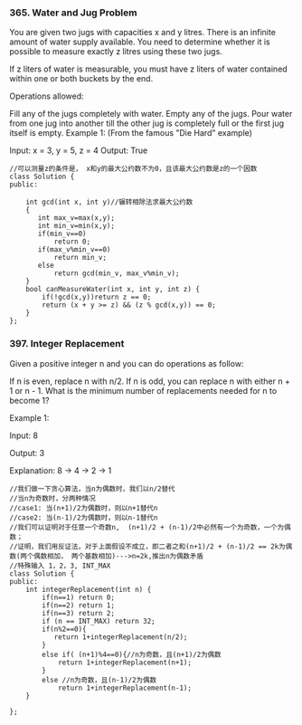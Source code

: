 ### 365. Water and Jug Problem

You are given two jugs with capacities x and y litres. There is an infinite amount of water supply available. You need to determine whether it is possible to measure exactly z litres using these two jugs.

If z liters of water is measurable, you must have z liters of water contained within one or both buckets by the end.

Operations allowed:

Fill any of the jugs completely with water.
Empty any of the jugs.
Pour water from one jug into another till the other jug is completely full or the first jug itself is empty.
Example 1: (From the famous "Die Hard" example)

Input: x = 3, y = 5, z = 4
Output: True
```
//可以测量z的条件是， x和y的最大公约数不为0，且该最大公约数是z的一个因数
class Solution {
public:
   
    int gcd(int x, int y)//辗转相除法求最大公约数
    { 
       int max_v=max(x,y);
       int min_v=min(x,y);
       if(min_v==0)
           return 0;
       if(max_v%min_v==0)
           return min_v;
       else
           return gcd(min_v, max_v%min_v);
    }
    bool canMeasureWater(int x, int y, int z) {
        if(!gcd(x,y))return z == 0;
        return (x + y >= z) && (z % gcd(x,y)) == 0;
    }
};
```

### 397. Integer Replacement
Given a positive integer n and you can do operations as follow:

If n is even, replace n with n/2.
If n is odd, you can replace n with either n + 1 or n - 1.
What is the minimum number of replacements needed for n to become 1?

Example 1:

Input:
8

Output:
3

Explanation:
8 -> 4 -> 2 -> 1

```
//我们做一下贪心算法，当n为偶数时，我们以n/2替代
//当n为奇数时，分两种情况
//case1: 当(n+1)/2为偶数时，则以n+1替代n
//case2: 当(n-1)/2为偶数时，则以n-1替代n
//我们可以证明对于任意一个奇数n,  (n+1)/2 + (n-1)/2中必然有一个为奇数，一个为偶数；
//证明，我们用反证法，对于上面假设不成立，即二者之和(n+1)/2 + (n-1)/2 == 2k为偶数(两个偶数相加， 两个基数相加)--->n=2k,推出n为偶数矛盾
//特殊输入 1，2，3, INT_MAX
class Solution {
public:
    int integerReplacement(int n) {
        if(n==1) return 0;
        if(n==2) return 1;
        if(n==3) return 2;
        if (n == INT_MAX) return 32; 
        if(n%2==0){
           return 1+integerReplacement(n/2);  
        }
        else if( (n+1)%4==0){//n为奇数，且(n+1)/2为偶数
            return 1+integerReplacement(n+1); 
        }
        else //n为奇数，且(n-1)/2为偶数
            return 1+integerReplacement(n-1); 
    }
   
};
```
